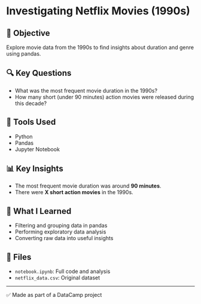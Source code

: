 # Investigating Netflix Movies (1990s)

## 📌 Objective
Explore movie data from the 1990s to find insights about duration and genre using pandas.

## 🔍 Key Questions
- What was the most frequent movie duration in the 1990s?
- How many short (under 90 minutes) action movies were released during this decade?

## 🧰 Tools Used
- Python
- Pandas
- Jupyter Notebook

## 📊 Key Insights
- The most frequent movie duration was around **90 minutes**.
- There were **X short action movies** in the 1990s.

## 🧠 What I Learned
- Filtering and grouping data in pandas
- Performing exploratory data analysis
- Converting raw data into useful insights

## 📁 Files
- `notebook.ipynb`: Full code and analysis
- `netflix_data.csv`: Original dataset

---
✅ Made as part of a DataCamp project
